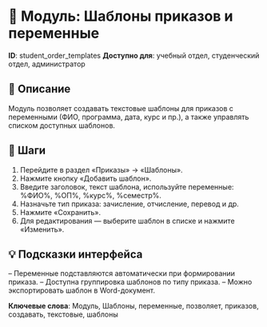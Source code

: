 # 📘 Модуль: Шаблоны приказов и переменные
**ID**: student_order_templates
**Доступно для**: учебный отдел, студенческий отдел, администратор

## 📝 Описание
Модуль позволяет создавать текстовые шаблоны для приказов с переменными (ФИО, программа, дата, курс и пр.), а также управлять списком доступных шаблонов.

## 🩜 Шаги
1. Перейдите в раздел «Приказы» → «Шаблоны».
2. Нажмите кнопку «Добавить шаблон».
3. Введите заголовок, текст шаблона, используйте переменные: %ФИО%, %ОП%, %курс%, %семестр%.
4. Назначьте тип приказа: зачисление, отчисление, перевод и др.
5. Нажмите «Сохранить».
6. Для редактирования — выберите шаблон в списке и нажмите «Изменить».

## 💡 Подсказки интерфейса
– Переменные подставляются автоматически при формировании приказа.
– Доступна группировка шаблонов по типу приказа.
– Можно экспортировать шаблон в Word-документ.

**Ключевые слова**: Модуль, Шаблоны, переменные, позволяет, приказов, создавать, текстовые, шаблоны
